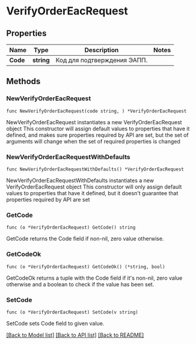 # VerifyOrderEacRequest

## Properties

Name | Type | Description | Notes
------------ | ------------- | ------------- | -------------
**Code** | **string** | Код для подтверждения ЭАПП. | 

## Methods

### NewVerifyOrderEacRequest

`func NewVerifyOrderEacRequest(code string, ) *VerifyOrderEacRequest`

NewVerifyOrderEacRequest instantiates a new VerifyOrderEacRequest object
This constructor will assign default values to properties that have it defined,
and makes sure properties required by API are set, but the set of arguments
will change when the set of required properties is changed

### NewVerifyOrderEacRequestWithDefaults

`func NewVerifyOrderEacRequestWithDefaults() *VerifyOrderEacRequest`

NewVerifyOrderEacRequestWithDefaults instantiates a new VerifyOrderEacRequest object
This constructor will only assign default values to properties that have it defined,
but it doesn't guarantee that properties required by API are set

### GetCode

`func (o *VerifyOrderEacRequest) GetCode() string`

GetCode returns the Code field if non-nil, zero value otherwise.

### GetCodeOk

`func (o *VerifyOrderEacRequest) GetCodeOk() (*string, bool)`

GetCodeOk returns a tuple with the Code field if it's non-nil, zero value otherwise
and a boolean to check if the value has been set.

### SetCode

`func (o *VerifyOrderEacRequest) SetCode(v string)`

SetCode sets Code field to given value.



[[Back to Model list]](../README.md#documentation-for-models) [[Back to API list]](../README.md#documentation-for-api-endpoints) [[Back to README]](../README.md)


